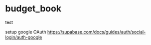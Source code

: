 # budget_book

test

setup google OAuth
https://supabase.com/docs/guides/auth/social-login/auth-google